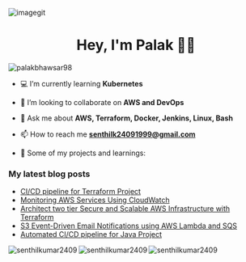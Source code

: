 
![imagegit](https://user-images.githubusercontent.com/69889600/193552218-0ebf9961-fe69-45bd-98bc-c29771758f59.png)

<h1 align="center">Hey, I'm Palak 👩‍💻</h1>

<p align="left"> <img src="https://komarev.com/ghpvc/?username=palakbhawsar98&label=Profile%20views&color=0e75b6&style=flat" alt="palakbhawsar98" /> </p>

- 💻 I’m currently learning **Kubernetes**

- 🤩 I’m looking to collaborate on **AWS and DevOps**

- 💬 Ask me about **AWS, Terraform, Docker, Jenkins, Linux, Bash**

- 📫 How to reach me **senthilk24091999@gmail.com**
  
- 📄 Some of my projects and learnings:

### My latest blog posts
<!-- BLOG-POST-LIST:START -->
- [CI/CD pipeline for Terraform Project](https://palak-bhawsar.hashnode.dev/cicd-pipeline-for-terraform-project)
- [Monitoring AWS Services Using CloudWatch](https://palak-bhawsar.hashnode.dev/monitoring-aws-services-using-cloudwatch)
- [Architect two tier Secure and Scalable AWS Infrastructure with Terraform](https://palak-bhawsar.hashnode.dev/architect-two-tier-secure-and-scalable-aws-infrastructure-with-terraform)
- [S3 Event-Driven Email Notifications using AWS Lambda and SQS](https://palak-bhawsar.hashnode.dev/s3-event-driven-email-notifications-using-aws-lambda-and-sqs)
- [Automated CI/CD pipeline for Java Project](https://palak-bhawsar.hashnode.dev/automated-cicd-pipeline-for-java-project)
<!-- BLOG-POST-LIST:END -->

<!-- [![Senthilkumar's GitHub stats](https://github-readme-stats.vercel.app/api?username=senthilkumar2409)](https://github.com/senthilkumar2409/github-readme-stats) -->

<p><img align="left" src="https://github-readme-stats.vercel.app/api?username=senthilkumar2409&show_icons=true&locale=en&layout=compact" alt="senthilkumar2409" /></p>

<p><img align="left" src="https://github-readme-stats.vercel.app/api/top-langs?username=senthilkumar2409&show_icons=true&locale=en&layout=compact" alt="senthilkumar2409" /></p>

<p><img align="center" src="https://github-readme-streak-stats.herokuapp.com/?user=senthilkumar2409&" alt="senthilkumar2409" /></p>
